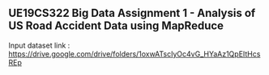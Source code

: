 <h2>UE19CS322 Big Data Assignment 1 - Analysis of US Road Accident Data using MapReduce</h2>

Input dataset link : https://drive.google.com/drive/folders/1oxwATscIyOc4vG_HYaAz1QpEItHcsREp

